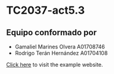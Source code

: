 # TC2037-act5.3

## Equipo conformado por
- Gamaliel Marines Olvera A01708746
- Rodrigo Terán Hernández A01704108

[Click here](https://www.example.com) to visit the example website.
